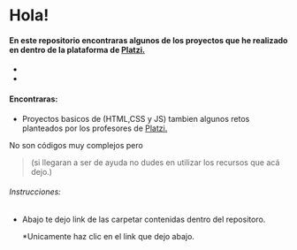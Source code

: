 # Hola!


#### En este repositorio encontraras algunos de los proyectos que he realizado en dentro de la plataforma de [Platzi.](https://platzi.com/)

*
*

#### Encontraras:
* Proyectos basicos de (HTML,CSS y JS) tambien algunos retos planteados por los profesores de [Platzi.](https://platzi.com/)


No son códigos muy complejos pero 
> (si llegaran a ser de ayuda no dudes en utilizar los recursos que acá dejo.)

###### Instrucciones:
* Abajo te dejo link de las carpetar contenidas dentro del repositoro.

  *Unicamente haz clic en el link que dejo abajo.
